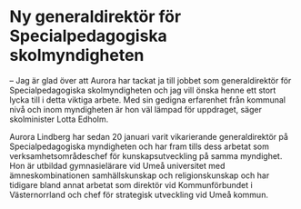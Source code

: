 # Ny generaldirektör för Specialpedagogiska skolmyndigheten

– Jag är glad över att Aurora har tackat ja till jobbet som generaldirektör för Specialpedagogiska skolmyndigheten och jag vill önska henne ett stort lycka till i detta viktiga arbete. Med sin gedigna erfarenhet från kommunal nivå och inom myndigheten är hon väl lämpad för uppdraget, säger skolminister Lotta Edholm.

Aurora Lindberg har sedan 20 januari varit vikarierande generaldirektör på Specialpedagogiska myndigheten och har fram tills dess arbetat som verksamhetsområdeschef för kunskapsutveckling på samma myndighet. Hon är utbildad gymnasielärare vid Umeå universitet med ämneskombinationen samhällskunskap och religionskunskap och har tidigare bland annat arbetat som direktör vid Kommunförbundet i Västernorrland och chef för strategisk utveckling vid Umeå kommun.
